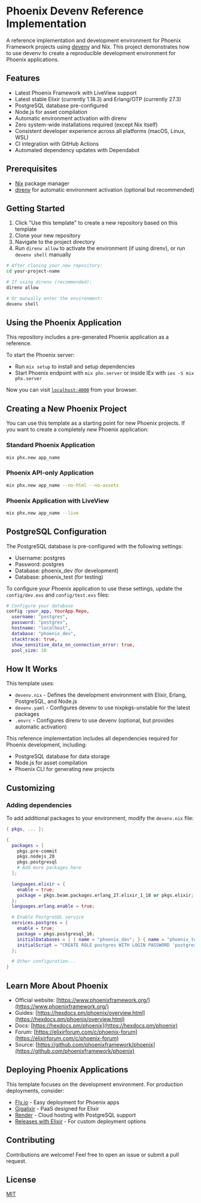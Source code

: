 # Phoenix Devenv Reference Implementation

A reference implementation and development environment for Phoenix Framework projects using [devenv](https://devenv.sh/) and Nix. This project demonstrates how to use devenv to create a reproducible development environment for Phoenix applications.

## Features

- Latest Phoenix Framework with LiveView support
- Latest stable Elixir (currently 1.18.3) and Erlang/OTP (currently 27.3)
- PostgreSQL database pre-configured
- Node.js for asset compilation
- Automatic environment activation with direnv
- Zero system-wide installations required (except Nix itself)
- Consistent developer experience across all platforms (macOS, Linux, WSL)
- CI integration with GitHub Actions
- Automated dependency updates with Dependabot

## Prerequisites

- [Nix](https://nixos.org/download.html) package manager
- [direnv](https://direnv.net/docs/installation.html) for automatic environment activation (optional but recommended)

## Getting Started

1. Click "Use this template" to create a new repository based on this template
2. Clone your new repository
3. Navigate to the project directory
4. Run `direnv allow` to activate the environment (if using direnv), or run `devenv shell` manually

```bash
# After cloning your new repository:
cd your-project-name

# If using direnv (recommended):
direnv allow

# Or manually enter the environment:
devenv shell
```

## Using the Phoenix Application

This repository includes a pre-generated Phoenix application as a reference.

To start the Phoenix server:

- Run `mix setup` to install and setup dependencies
- Start Phoenix endpoint with `mix phx.server` or inside IEx with `iex -S mix phx.server`

Now you can visit [`localhost:4000`](http://localhost:4000) from your browser.

## Creating a New Phoenix Project

You can use this template as a starting point for new Phoenix projects. If you want to create a completely new Phoenix application:

### Standard Phoenix Application

```bash
mix phx.new app_name
```

### Phoenix API-only Application

```bash
mix phx.new app_name --no-html --no-assets
```

### Phoenix Application with LiveView

```bash
mix phx.new app_name --live
```

## PostgreSQL Configuration

The PostgreSQL database is pre-configured with the following settings:

- Username: postgres
- Password: postgres
- Database: phoenix_dev (for development)
- Database: phoenix_test (for testing)

To configure your Phoenix application to use these settings, update the `config/dev.exs` and `config/test.exs` files:

```elixir
# Configure your database
config :your_app, YourApp.Repo,
  username: "postgres",
  password: "postgres",
  hostname: "localhost",
  database: "phoenix_dev",
  stacktrace: true,
  show_sensitive_data_on_connection_error: true,
  pool_size: 10
```

## How It Works

This template uses:

- `devenv.nix` - Defines the development environment with Elixir, Erlang, PostgreSQL, and Node.js
- `devenv.yaml` - Configures devenv to use nixpkgs-unstable for the latest packages
- `.envrc` - Configures direnv to use devenv (optional, but provides automatic activation)

This reference implementation includes all dependencies required for Phoenix development, including:

- PostgreSQL database for data storage
- Node.js for asset compilation
- Phoenix CLI for generating new projects

## Customizing

### Adding dependencies

To add additional packages to your environment, modify the `devenv.nix` file:

```nix
{ pkgs, ... }:

{
  packages = [
    pkgs.pre-commit
    pkgs.nodejs_20
    pkgs.postgresql
    # Add more packages here
  ];

  languages.elixir = {
    enable = true;
    package = pkgs.beam.packages.erlang_27.elixir_1_18 or pkgs.elixir;
  };
  languages.erlang.enable = true;

  # Enable PostgreSQL service
  services.postgres = {
    enable = true;
    package = pkgs.postgresql_16;
    initialDatabases = [ { name = "phoenix_dev"; } { name = "phoenix_test"; } ];
    initialScript = "CREATE ROLE postgres WITH LOGIN PASSWORD 'postgres' CREATEDB;";
  };

  # Other configuration...
}
```

## Learn More About Phoenix

- Official website: [https://www.phoenixframework.org/](https://www.phoenixframework.org/)
- Guides: [https://hexdocs.pm/phoenix/overview.html](https://hexdocs.pm/phoenix/overview.html)
- Docs: [https://hexdocs.pm/phoenix](https://hexdocs.pm/phoenix)
- Forum: [https://elixirforum.com/c/phoenix-forum](https://elixirforum.com/c/phoenix-forum)
- Source: [https://github.com/phoenixframework/phoenix](https://github.com/phoenixframework/phoenix)

## Deploying Phoenix Applications

This template focuses on the development environment. For production deployments, consider:

- [Fly.io](https://fly.io/docs/elixir/getting-started/) - Easy deployment for Phoenix apps
- [Gigalixir](https://gigalixir.com/) - PaaS designed for Elixir
- [Render](https://render.com/docs/deploy-phoenix) - Cloud hosting with PostgreSQL support
- [Releases with Elixir](https://hexdocs.pm/phoenix/releases.html) - For custom deployment options

## Contributing

Contributions are welcome! Feel free to open an issue or submit a pull request.

## License

[MIT](LICENSE)
